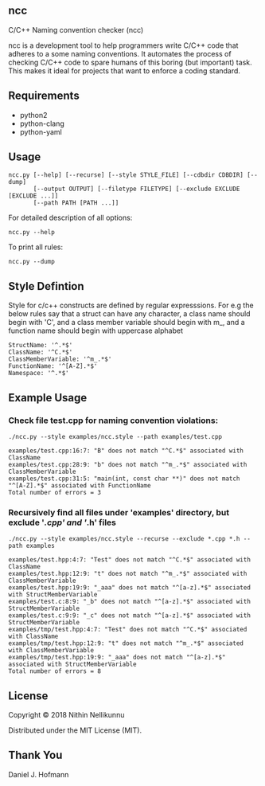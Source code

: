 ## ncc

C/C++ Naming convention checker (ncc)

ncc is a development tool to help programmers write C/C++ code that adheres to
a some naming conventions. It automates the process of checking C/C++ code to
spare humans of this boring (but important) task. This makes it ideal for
projects that want to enforce a coding standard.

## Requirements

* python2
* python-clang
* python-yaml

## Usage

    ncc.py [--help] [--recurse] [--style STYLE_FILE] [--cdbdir CDBDIR] [--dump]
           [--output OUTPUT] [--filetype FILETYPE] [--exclude EXCLUDE [EXCLUDE ...]]
           [--path PATH [PATH ...]]

For detailed description of all options:

    ncc.py --help

To print all rules:
    
    ncc.py --dump

## Style Defintion

Style for c/c++ constructs are defined by regular expresssions. For e.g the below rules say that
a struct can have any character, a class name should begin with 'C', and a class member variable
should begin with m_, and a function name should begin with uppercase alphabet

    StructName: '^.*$'
    ClassName: '^C.*$'
    ClassMemberVariable: '^m_.*$'
    FunctionName: '^[A-Z].*$'
    Namespace: '^.*$'

## Example Usage

### Check file test.cpp for naming convention violations:

    ./ncc.py --style examples/ncc.style --path examples/test.cpp

    examples/test.cpp:16:7: "B" does not match "^C.*$" associated with ClassName
    examples/test.cpp:28:9: "b" does not match "^m_.*$" associated with ClassMemberVariable
    examples/test.cpp:31:5: "main(int, const char **)" does not match "^[A-Z].*$" associated with FunctionName
    Total number of errors = 3

### Recursively find all files under 'examples' directory, but exclude '*.cpp' and '*.h' files
    ./ncc.py --style examples/ncc.style --recurse --exclude *.cpp *.h --path examples

    examples/test.hpp:4:7: "Test" does not match "^C.*$" associated with ClassName
    examples/test.hpp:12:9: "t" does not match "^m_.*$" associated with ClassMemberVariable
    examples/test.hpp:19:9: "_aaa" does not match "^[a-z].*$" associated with StructMemberVariable
    examples/test.c:8:9: "_b" does not match "^[a-z].*$" associated with StructMemberVariable
    examples/test.c:9:9: "_c" does not match "^[a-z].*$" associated with StructMemberVariable
    examples/tmp/test.hpp:4:7: "Test" does not match "^C.*$" associated with ClassName
    examples/tmp/test.hpp:12:9: "t" does not match "^m_.*$" associated with ClassMemberVariable
    examples/tmp/test.hpp:19:9: "_aaa" does not match "^[a-z].*$" associated with StructMemberVariable
    Total number of errors = 8

## License

Copyright © 2018 Nithin Nellikunnu

Distributed under the MIT License (MIT).

## Thank You
Daniel J. Hofmann

